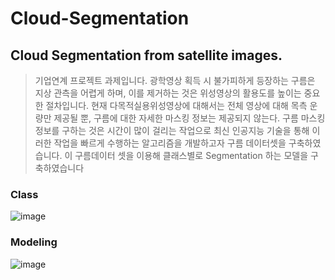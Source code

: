 # Cloud-Segmentation

## Cloud Segmentation from satellite images.
>기업연계 프로젝트 과제입니다. 광학영상 획득 시 불가피하게 등장하는 구름은 지상 관측을 어렵게 하며, 이를 제거하는 것은 위성영상의 활용도를 높이는 중요한 절차입니다. 현재 다목적실용위성영상에 대해서는 전체 영상에 대해 목측 운량만 제공될 뿐, 구름에 대한 자세한 마스킹 정보는 제공되지 않는다. 구름 마스킹 정보를 구하는 것은 시간이 많이 걸리는 작업으로 최신 인공지능 기술을 통해 이러한 작업을 빠르게 수행하는 알고리즘을 개발하고자 구름 데이터셋을 구축하였습니다. 이 구름데이터 셋을 이용해 클래스별로 Segmentation 하는 모델을 구축하였습니다


###  Class
![image](https://user-images.githubusercontent.com/71868697/202101395-22491a5d-dd00-4eb8-93d7-ab7df498e400.png)

### Modeling
![image](https://user-images.githubusercontent.com/71868697/202104064-69c450e6-d0f4-4158-921c-23c261af4531.png)

